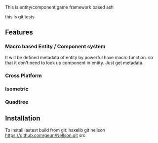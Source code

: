 This is entity/component game framework based ash 


this is git tests



Features
---------------------
### Macro based Entity / Component system

It will be defined metadata of entity by powerful haxe macro function. so that it don't need to look up component in entity. 
Just get metadata.


### Cross Platform
### 
### Isometric
### Quadtree 





Installation
---------------------

To install lastest build from git:
  haxelib git nellson https://github.com/geun/Nellson.git src



